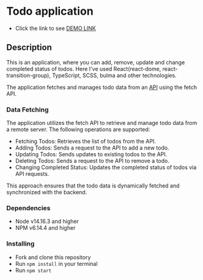 # Todo application

- Click the link to see [DEMO LINK](https://FaiHamid.github.io/todo_application/)

## Description

This is an application, where you can add, remove, update and change completed status of todos. 
Here I've used React(react-dome, react-transition-group), TypeScript, SCSS, bulma and other technologies.

The application fetches and manages todo data from an [API](https://mate-academy.github.io/fe-students-api/) using the fetch API.

### Data Fetching
The application utilizes the fetch API to retrieve and manage todo data from a remote server. The following operations are supported:

- Fetching Todos: Retrieves the list of todos from the API.
- Adding Todos: Sends a request to the API to add a new todo.
- Updating Todos: Sends updates to existing todos to the API.
- Deleting Todos: Sends a request to the API to remove a todo.
- Changing Completed Status: Updates the completed status of todos via API requests.

This approach ensures that the todo data is dynamically fetched and synchronized with the backend.

### Dependencies
* Node v14.16.3 and higher
* NPM v6.14.4 and higher

### Installing
* Fork and clone this repository
* Run `npm install` in your terminal
* Run `npm start`